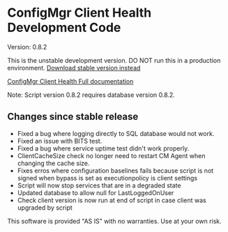 # ConfigMgr Client Health Development Code

Version: 0.8.2

This is the unstable development version. DO NOT run this in a production environment.
[Download stable version instead](https://gallery.technet.microsoft.com/ConfigMgr-Client-Health-ccd00bd7)

[ConfigMgr Client Health Full documentation](https://www.andersrodland.com/configmgr-client-health/)

Note: Script version 0.8.2 requires database version 0.8.2.

## Changes since stable release

* Fixed a bug where logging directly to SQL database would not work.
* Fixed an issue with BITS test.
* Fixed a bug where service uptime test didn't work properly.
* ClientCacheSize check no longer need to restart CM Agent when changing the cache size.
* Fixes erros where configuration baselines fails because script is not signed when bypass is set as executionpolicy is client settings
* Script will now stop services that are in a degraded state
* Updated database to allow null for LastLoggedOnUser
* Check client version is now run at end of script in case client was upgraded by script

This software is provided "AS IS" with no warranties. Use at your own risk.
